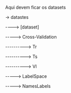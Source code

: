 Aqui devem ficar os datasets

-> datastes

----> [dataset]

-----> Cross-Validation

----------> Tr

----------> Ts

----------> Vl

-----> LabelSpace

-----> NamesLabels

